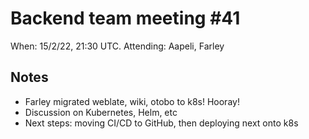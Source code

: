 # Backend team meeting #41

When: 15/2/22, 21:30 UTC.
Attending: Aapeli, Farley

## Notes

* Farley migrated weblate, wiki, otobo to k8s! Hooray!
* Discussion on Kubernetes, Helm, etc
* Next steps: moving CI/CD to GitHub, then deploying next onto k8s
